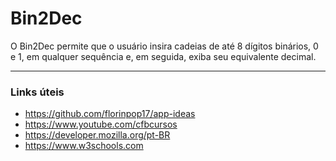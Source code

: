 # Bin2Dec

O Bin2Dec permite que o usuário insira cadeias de até 8 dígitos binários, 0 e 1, em qualquer sequência e, em seguida, exiba seu equivalente decimal.
***

### Links úteis

* https://github.com/florinpop17/app-ideas
* https://www.youtube.com/cfbcursos
* https://developer.mozilla.org/pt-BR
* https://www.w3schools.com